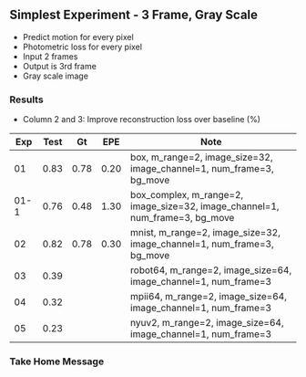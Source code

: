 ## Simplest Experiment - 3 Frame, Gray Scale

- Predict motion for every pixel
- Photometric loss for every pixel
- Input 2 frames
- Output is 3rd frame
- Gray scale image

### Results

- Column 2 and 3: Improve reconstruction loss over baseline (%) 

| Exp  | Test | Gt   | EPE  | Note |
| ---- | ---- | ---- | ---- | ---- | 
| 01   | 0.83 | 0.78 | 0.20 | box, m_range=2, image_size=32, image_channel=1, num_frame=3, bg_move |
| 01-1 | 0.76 | 0.48 | 1.30 | box_complex, m_range=2, image_size=32, image_channel=1, num_frame=3, bg_move |
| 02   | 0.82 | 0.78 | 0.30 | mnist, m_range=2, image_size=32, image_channel=1, num_frame=3, bg_move |
| 03   | 0.39 |  |  | robot64, m_range=2, image_size=64, image_channel=1, num_frame=3 |
| 04   | 0.32 |  |  | mpii64, m_range=2, image_size=64, image_channel=1, num_frame=3 |
| 05   | 0.23 |  |  | nyuv2, m_range=2, image_size=64, image_channel=1, num_frame=3 |

### Take Home Message

